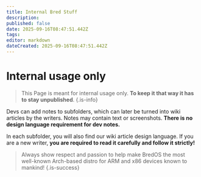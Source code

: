 ```yaml
---
title: Internal Bred Stuff
description: 
published: false
date: 2025-09-16T08:47:51.442Z
tags: 
editor: markdown
dateCreated: 2025-09-16T08:47:51.442Z
---
```


# Internal usage only
> This Page is meant for internal usage only. **To keep it that way it has to stay unpublished**.
{.is-info}

Devs can add notes to subfolders, which can later be turned into wiki articles by the writers. Notes may contain text or screenshots. **There is no design language requirement for dev notes.**

In each subfolder, you will also find our wiki article design language. If you are a new writer, **you are required to read it carefully and follow it strictly!**

> Always show respect and passion to help make BredOS the most well-known Arch-based distro for ARM and x86 devices known to mankind!
{.is-success}
